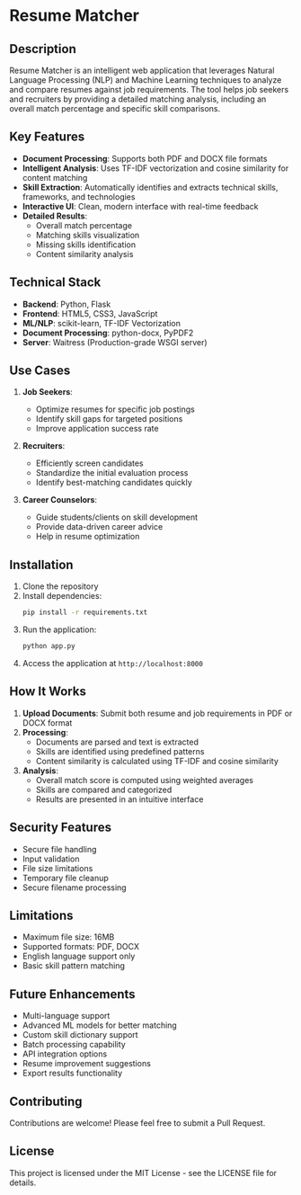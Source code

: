 # Resume Matcher

## Description
Resume Matcher is an intelligent web application that leverages Natural Language Processing (NLP) and Machine Learning techniques to analyze and compare resumes against job requirements. The tool helps job seekers and recruiters by providing a detailed matching analysis, including an overall match percentage and specific skill comparisons.

## Key Features
- **Document Processing**: Supports both PDF and DOCX file formats
- **Intelligent Analysis**: Uses TF-IDF vectorization and cosine similarity for content matching
- **Skill Extraction**: Automatically identifies and extracts technical skills, frameworks, and technologies
- **Interactive UI**: Clean, modern interface with real-time feedback
- **Detailed Results**: 
  - Overall match percentage
  - Matching skills visualization
  - Missing skills identification
  - Content similarity analysis

## Technical Stack
- **Backend**: Python, Flask
- **Frontend**: HTML5, CSS3, JavaScript
- **ML/NLP**: scikit-learn, TF-IDF Vectorization
- **Document Processing**: python-docx, PyPDF2
- **Server**: Waitress (Production-grade WSGI server)

## Use Cases
1. **Job Seekers**:
   - Optimize resumes for specific job postings
   - Identify skill gaps for targeted positions
   - Improve application success rate

2. **Recruiters**:
   - Efficiently screen candidates
   - Standardize the initial evaluation process
   - Identify best-matching candidates quickly

3. **Career Counselors**:
   - Guide students/clients on skill development
   - Provide data-driven career advice
   - Help in resume optimization

## Installation
1. Clone the repository
2. Install dependencies:
   ```bash
   pip install -r requirements.txt
   ```
3. Run the application:
   ```bash
   python app.py
   ```
4. Access the application at `http://localhost:8000`

## How It Works
1. **Upload Documents**: Submit both resume and job requirements in PDF or DOCX format
2. **Processing**: 
   - Documents are parsed and text is extracted
   - Skills are identified using predefined patterns
   - Content similarity is calculated using TF-IDF and cosine similarity
3. **Analysis**:
   - Overall match score is computed using weighted averages
   - Skills are compared and categorized
   - Results are presented in an intuitive interface

## Security Features
- Secure file handling
- Input validation
- File size limitations
- Temporary file cleanup
- Secure filename processing

## Limitations
- Maximum file size: 16MB
- Supported formats: PDF, DOCX
- English language support only
- Basic skill pattern matching

## Future Enhancements
- Multi-language support
- Advanced ML models for better matching
- Custom skill dictionary support
- Batch processing capability
- API integration options
- Resume improvement suggestions
- Export results functionality

## Contributing
Contributions are welcome! Please feel free to submit a Pull Request.

## License
This project is licensed under the MIT License - see the LICENSE file for details.